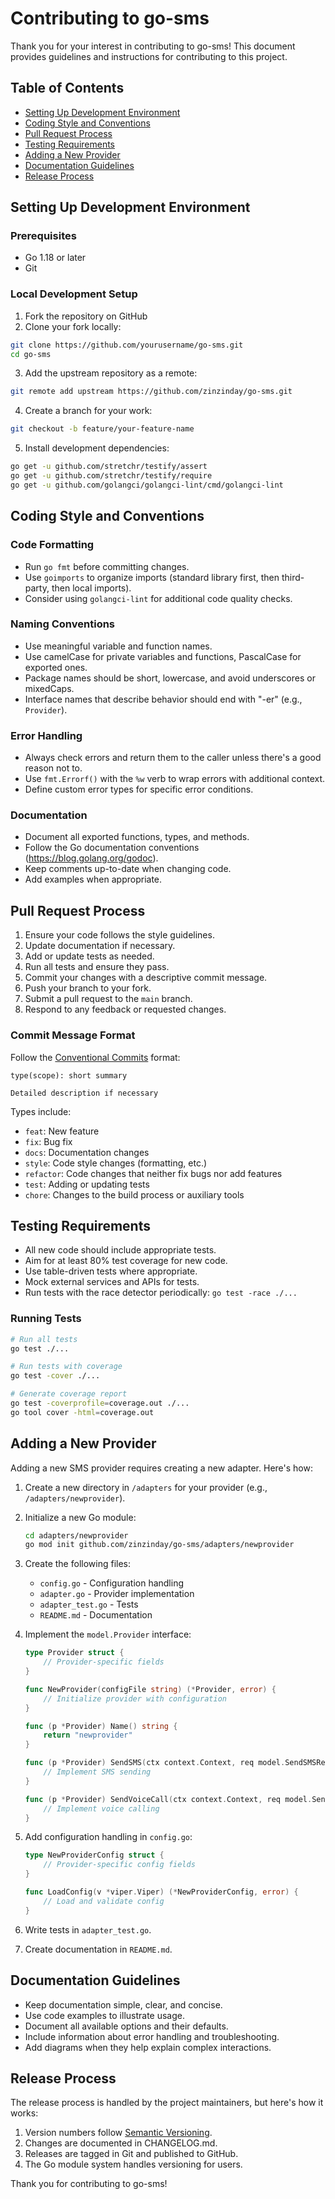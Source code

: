 # Contributing to go-sms

Thank you for your interest in contributing to go-sms! This document provides guidelines and instructions for contributing to this project.

## Table of Contents

- [Setting Up Development Environment](#setting-up-development-environment)
- [Coding Style and Conventions](#coding-style-and-conventions)
- [Pull Request Process](#pull-request-process)
- [Testing Requirements](#testing-requirements)
- [Adding a New Provider](#adding-a-new-provider)
- [Documentation Guidelines](#documentation-guidelines)
- [Release Process](#release-process)

## Setting Up Development Environment

### Prerequisites

- Go 1.18 or later
- Git

### Local Development Setup

1. Fork the repository on GitHub
2. Clone your fork locally:
```bash
git clone https://github.com/yourusername/go-sms.git
cd go-sms
```

3. Add the upstream repository as a remote:
```bash
git remote add upstream https://github.com/zinzinday/go-sms.git
```

4. Create a branch for your work:
```bash
git checkout -b feature/your-feature-name
```

5. Install development dependencies:
```bash
go get -u github.com/stretchr/testify/assert
go get -u github.com/stretchr/testify/require
go get -u github.com/golangci/golangci-lint/cmd/golangci-lint
```

## Coding Style and Conventions

### Code Formatting

- Run `go fmt` before committing changes.
- Use `goimports` to organize imports (standard library first, then third-party, then local imports).
- Consider using `golangci-lint` for additional code quality checks.

### Naming Conventions

- Use meaningful variable and function names.
- Use camelCase for private variables and functions, PascalCase for exported ones.
- Package names should be short, lowercase, and avoid underscores or mixedCaps.
- Interface names that describe behavior should end with "-er" (e.g., `Provider`).

### Error Handling

- Always check errors and return them to the caller unless there's a good reason not to.
- Use `fmt.Errorf()` with the `%w` verb to wrap errors with additional context.
- Define custom error types for specific error conditions.

### Documentation

- Document all exported functions, types, and methods.
- Follow the Go documentation conventions (https://blog.golang.org/godoc).
- Keep comments up-to-date when changing code.
- Add examples when appropriate.

## Pull Request Process

1. Ensure your code follows the style guidelines.
2. Update documentation if necessary.
3. Add or update tests as needed.
4. Run all tests and ensure they pass.
5. Commit your changes with a descriptive commit message.
6. Push your branch to your fork.
7. Submit a pull request to the `main` branch.
8. Respond to any feedback or requested changes.

### Commit Message Format

Follow the [Conventional Commits](https://www.conventionalcommits.org/) format:

```
type(scope): short summary

Detailed description if necessary
```

Types include:
- `feat`: New feature
- `fix`: Bug fix
- `docs`: Documentation changes
- `style`: Code style changes (formatting, etc.)
- `refactor`: Code changes that neither fix bugs nor add features
- `test`: Adding or updating tests
- `chore`: Changes to the build process or auxiliary tools

## Testing Requirements

- All new code should include appropriate tests.
- Aim for at least 80% test coverage for new code.
- Use table-driven tests where appropriate.
- Mock external services and APIs for tests.
- Run tests with the race detector periodically: `go test -race ./...`

### Running Tests

```bash
# Run all tests
go test ./...

# Run tests with coverage
go test -cover ./...

# Generate coverage report
go test -coverprofile=coverage.out ./...
go tool cover -html=coverage.out
```

## Adding a New Provider

Adding a new SMS provider requires creating a new adapter. Here's how:

1. Create a new directory in `/adapters` for your provider (e.g., `/adapters/newprovider`).
2. Initialize a new Go module:
   ```bash
   cd adapters/newprovider
   go mod init github.com/zinzinday/go-sms/adapters/newprovider
   ```

3. Create the following files:
   - `config.go` - Configuration handling
   - `adapter.go` - Provider implementation
   - `adapter_test.go` - Tests
   - `README.md` - Documentation

4. Implement the `model.Provider` interface:
   ```go
   type Provider struct {
       // Provider-specific fields
   }

   func NewProvider(configFile string) (*Provider, error) {
       // Initialize provider with configuration
   }

   func (p *Provider) Name() string {
       return "newprovider"
   }

   func (p *Provider) SendSMS(ctx context.Context, req model.SendSMSRequest) (model.SendSMSResponse, error) {
       // Implement SMS sending
   }

   func (p *Provider) SendVoiceCall(ctx context.Context, req model.SendVoiceRequest) (model.SendVoiceResponse, error) {
       // Implement voice calling
   }
   ```

5. Add configuration handling in `config.go`:
   ```go
   type NewProviderConfig struct {
       // Provider-specific config fields
   }

   func LoadConfig(v *viper.Viper) (*NewProviderConfig, error) {
       // Load and validate config
   }
   ```

6. Write tests in `adapter_test.go`.
7. Create documentation in `README.md`.

## Documentation Guidelines

- Keep documentation simple, clear, and concise.
- Use code examples to illustrate usage.
- Document all available options and their defaults.
- Include information about error handling and troubleshooting.
- Add diagrams when they help explain complex interactions.

## Release Process

The release process is handled by the project maintainers, but here's how it works:

1. Version numbers follow [Semantic Versioning](https://semver.org/).
2. Changes are documented in CHANGELOG.md.
3. Releases are tagged in Git and published to GitHub.
4. The Go module system handles versioning for users.

Thank you for contributing to go-sms!
